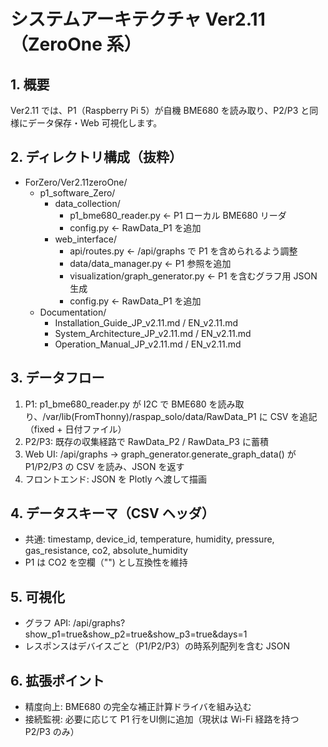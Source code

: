 # システムアーキテクチャ Ver2.11（ZeroOne 系）

## 1. 概要
Ver2.11 では、P1（Raspberry Pi 5）が自機 BME680 を読み取り、P2/P3 と同様にデータ保存・Web 可視化します。

## 2. ディレクトリ構成（抜粋）
- ForZero/Ver2.11zeroOne/
  - p1_software_Zero/
    - data_collection/
      - p1_bme680_reader.py  ← P1 ローカル BME680 リーダ
      - config.py            ← RawData_P1 を追加
    - web_interface/
      - api/routes.py        ← /api/graphs で P1 を含められるよう調整
      - data/data_manager.py ← P1 参照を追加
      - visualization/graph_generator.py ← P1 を含むグラフ用 JSON 生成
      - config.py            ← RawData_P1 を追加
  - Documentation/
    - Installation_Guide_JP_v2.11.md / EN_v2.11.md
    - System_Architecture_JP_v2.11.md / EN_v2.11.md
    - Operation_Manual_JP_v2.11.md / EN_v2.11.md

## 3. データフロー
1) P1: p1_bme680_reader.py が I2C で BME680 を読み取り、/var/lib(FromThonny)/raspap_solo/data/RawData_P1 に CSV を追記（fixed + 日付ファイル）
2) P2/P3: 既存の収集経路で RawData_P2 / RawData_P3 に蓄積
3) Web UI: /api/graphs → graph_generator.generate_graph_data() が P1/P2/P3 の CSV を読み、JSON を返す
4) フロントエンド: JSON を Plotly へ渡して描画

## 4. データスキーマ（CSV ヘッダ）
- 共通: timestamp, device_id, temperature, humidity, pressure, gas_resistance, co2, absolute_humidity
- P1 は CO2 を空欄（"") とし互換性を維持

## 5. 可視化
- グラフ API: /api/graphs?show_p1=true&show_p2=true&show_p3=true&days=1
- レスポンスはデバイスごと（P1/P2/P3）の時系列配列を含む JSON

## 6. 拡張ポイント
- 精度向上: BME680 の完全な補正計算ドライバを組み込む
- 接続監視: 必要に応じて P1 行をUI側に追加（現状は Wi-Fi 経路を持つ P2/P3 のみ）

